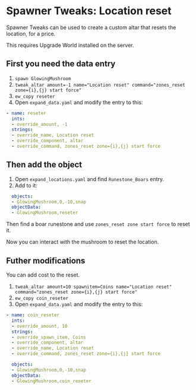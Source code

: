 # Spawner Tweaks: Location reset

Spawner Tweaks can be used to create a custom altar that resets the location, for a price.

This requires Upgrade World installed on the server.

## First you need the data entry

1. `spawn GlowingMushroom`
2. `tweak_altar amount=-1 name="Location reset" command="zones_reset zone={i},{j} start force"`
3. `ew_copy reseter`
4. Open `expand_data.yaml` and modify the entry to this:

```yaml
- name: reseter
  ints:
  - override_amount, -1
  strings:
  - override_name, Location reset
  - override_component, altar
  - override_command, zones_reset zone={i},{j} start force

```

## Then add the object

1. Open `expand_locations.yaml` and find `Runestone_Boars` entry.
2. Add to it:

```yaml
  objects:
  - GlowingMushroom,0,-10,snap
  objectData:
  - GlowingMushroom,reseter
```

Then find a boar runestone and use `zones_reset zone start force` to reset it.

Now you can interact with the mushroom to reset the location.

## Futher modifications

You can add cost to the reset.

1. `tweak_altar amount=10 spawnitem=Coins name="Location reset"  command="zones_reset zone={i},{j} start force"`
2. `ew_copy coin_reseter`
3. Open `expand_data.yaml` and modify the entry to this:

```yaml
- name: coin_reseter
  ints:
  - override_amount, 10
  strings:
  - override_spawn_item, Coins
  - override_component, altar
  - override_name, Location reset
  - override_command, zones_reset zone={i},{j} start force
```

```yaml
  objects:
  - GlowingMushroom,0,-10,snap
  objectData:
  - GlowingMushroom,coin_reseter
```
